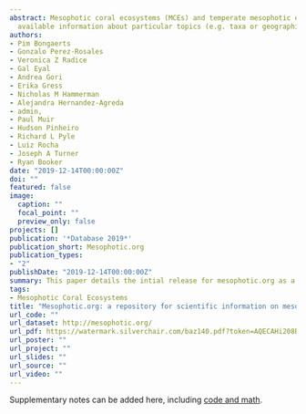 ```yaml
---
abstract: Mesophotic coral ecosystems (MCEs) and temperate mesophotic ecosystems (TMEs) occur at depths of roughly 30–150m   depth and are characterized by the presence of photosynthetic organisms despite reduced light availability. Exploration   of these ecosystems dates back several decades, but our knowledge remained extremely limited until about a decade ago,    when a renewed interest resulted in the establishment of a rapidly growing research community. Here, we present the       ‘mesophotic.org’ database, a comprehensive and curated repository of scientific literature on mesophotic ecosystems.      Through both manually curated and automatically extracted metadata, the repository facilitates rapid retrieval of
  available information about particular topics (e.g. taxa or geographic regions), exploration of spatial/temporal trends   in research and identification of knowledge gaps. The repository can be queried to comprehensively obtain available data   to address large-scale questions and guide future research directions. Overall, the ‘mesophotic.org’ repository provides   an independent and open-source platform for the ever-growing research community working on MCEs and TMEs to collate and   expedite our understanding of the occurrence, composition and functioning of these ecosystems.
authors:
- Pim Bongaerts
- Gonzalo Perez-Rosales
- Veronica Z Radice 
- Gal Eyal 
- Andrea Gori
- Erika Gress
- Nicholas M Hammerman 
- Alejandra Hernandez-Agreda
- admin, 
- Paul Muir
- Hudson Pinheiro
- Richard L Pyle
- Luiz Rocha
- Joseph A Turner
- Ryan Booker
date: "2019-12-14T00:00:00Z"
doi: ""
featured: false
image:
  caption: ""
  focal_point: ""
  preview_only: false
projects: []
publication: '*Database 2019*'
publication_short: Mesophotic.org
publication_types:
- "2"
publishDate: "2019-12-14T00:00:00Z"
summary: This paper details the intial release for mesophotic.org as a repository of literature on mesophotic coral ecosystems.
tags:
- Mesophotic Coral Ecosystems
title: "Mesophotic.org: a repository for scientific information on mesophotic ecosystems"
url_code: ""
url_dataset: http://mesophotic.org/
url_pdf: https://watermark.silverchair.com/baz140.pdf?token=AQECAHi208BE49Ooan9kkhW_Ercy7Dm3ZL_9Cf3qfKAc485ysgAAAo8wggKLBgkqhkiG9w0BBwagggJ8MIICeAIBADCCAnEGCSqGSIb3DQEHATAeBglghkgBZQMEAS4wEQQM8VubLLO4Bd3OgNQVAgEQgIICQvVQJm8vOPQ_mAuJ8kirZ7YdDYFGUmKbdfRWm1UiHwJNUAAZBavqsGGcf2PgRDvrS3YwtQfI1XEXgs1JNEM_Oqg8lJbY_kuB1oBapi-OzGF99t3BsvCo2mAxlH_Mq9jE_imtSe9k5blpSt72OCRiJVqdMvIVx0woEo_-KD3rDuLOcmmxTvPJ5youryz3oxw7iJfNummksD6IOfRpdfFhihk9IXqZgW1bSWirwOPSmyjbJMCx6ZVy5cr6lOsnx7HxW6gfReEfMzrlcrBFonpxVQ3brL6lHVmDtxo7qzqSL8205RGvYqsvPSL0HH1gUdVefUwa3qDV40aSLKiDwEaSEcbVaBUbjTmYi6Wa2rdq70bUBV3VCSHc1zuCBSkfDGetrKudJd3BGFuY-hd5UQa5zsIfzoEJ2giIervIIuRAC2eoern_CNrlEixgHwyBoVRQh80DGuc7LgISTPZqapFM7AzWqpj1DmPxHI2fRy-5x9bt83l0EG4w_PEaeUGLglPzuNLFRcshrB5uGPICHApg51x1zJV2p3zglVTbKbkrSPLF7DwzomB-xSG0TJ48yxtiwqKy5onqIbtbIVe7XzrhzNzNKT4kL3ZP7N11GF8zXOCy63bZfvQJQC8tHmznS1RLIEOhT90FYqnChZmdbUeb7tjLORsqYO2Ir76AJ7EQJViEAn3XNtkHxsl0288JYcUoopvbGrcVYT4RN_UDiX1XYPLolZWnenvUFaxBDJxKCLzQa9bNp5hqyJsTSLHSRVwCxYaK
url_poster: ""
url_project: ""
url_slides: ""
url_source: ""
url_video: ""
---
```


Supplementary notes can be added here, including [code and math](https://sourcethemes.com/academic/docs/writing-markdown-latex/).
